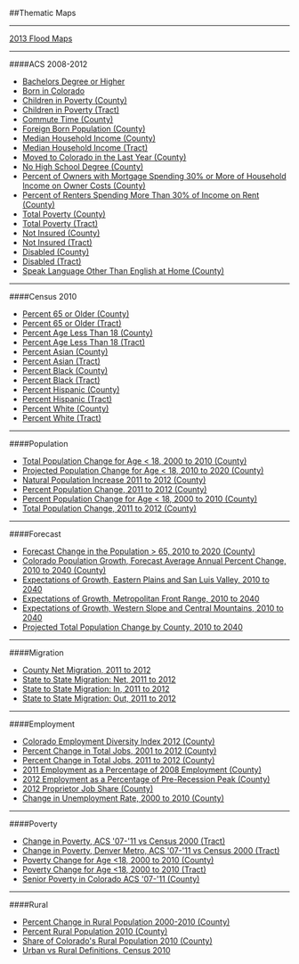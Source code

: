 ##Thematic Maps
- - -
[2013 Flood Maps]()
- - -
####ACS 2008-2012
- [Bachelors Degree or Higher](http://dola.colorado.gov/cms-base/sites/dola.colorado.gov.gis-cms/files/projects/thematic/ACS08_12/BachelorsDegreeOrHigher_County.png)
- [Born in Colorado](http://dola.colorado.gov/cms-base/sites/dola.colorado.gov.gis-cms/files/projects/thematic/ACS08_12/BornInColorado_County.png)
- [Children in Poverty (County)](http://dola.colorado.gov/cms-base/sites/dola.colorado.gov.gis-cms/files/projects/thematic/ACS08_12/ChildrenInPoverty_County.png)
- [Children in Poverty (Tract)](http://dola.colorado.gov/cms-base/sites/dola.colorado.gov.gis-cms/files/projects/thematic/ACS08_12/ChildrenInPoverty_Tract.png)
- [Commute Time (County)](http://dola.colorado.gov/cms-base/sites/dola.colorado.gov.gis-cms/files/projects/thematic/ACS08_12/TravelTime_County.png)
- [Foreign Born Population (County)](http://dola.colorado.gov/cms-base/sites/dola.colorado.gov.gis-cms/files/projects/thematic/ACS08_12/ForeignBornPopulation_County.png)
- [Median Household Income (County)](http://dola.colorado.gov/cms-base/sites/dola.colorado.gov.gis-cms/files/projects/thematic/ACS08_12/MedianHouseholdIncome_County.png)
- [Median Household Income (Tract)](http://dola.colorado.gov/cms-base/sites/dola.colorado.gov.gis-cms/files/projects/thematic/ACS08_12/MedianHouseholdIncome_Tract.png)
- [Moved to Colorado in the Last Year (County)](http://dola.colorado.gov/cms-base/sites/dola.colorado.gov.gis-cms/files/projects/thematic/ACS08_12/MovedToColoradoInLastYear_County.png)
- [No High School Degree (County)](http://dola.colorado.gov/cms-base/sites/dola.colorado.gov.gis-cms/files/projects/thematic/ACS08_12/NoHighSchoolDegree_County.png)
- [Percent of Owners with Mortgage Spending 30% or More of Household Income on Owner Costs (County)](http://dola.colorado.gov/cms-base/sites/dola.colorado.gov.gis-cms/files/projects/thematic/ACS08_12/OwnerCosts_County.png)
- [Percent of Renters Spending More Than 30% of Income on Rent (County)](http://dola.colorado.gov/cms-base/sites/dola.colorado.gov.gis-cms/files/projects/thematic/ACS08_12/RenterCosts_County.png)
- [Total Poverty (County)](http://dola.colorado.gov/cms-base/sites/dola.colorado.gov.gis-cms/files/projects/thematic/ACS08_12/TotalPopulationinPoverty_County.png)
- [Total Poverty (Tract)](http://dola.colorado.gov/cms-base/sites/dola.colorado.gov.gis-cms/files/projects/thematic/ACS08_12/TotalPopulationinPoverty_Tract.png)
- [Not Insured (County)](http://dola.colorado.gov/cms-base/sites/dola.colorado.gov.gis-cms/files/projects/thematic/ACS08_12/Insurance_County.png)
- [Not Insured (Tract)](http://dola.colorado.gov/cms-base/sites/dola.colorado.gov.gis-cms/files/projects/thematic/ACS08_12/Insurance_Tract.png)
- [Disabled (County)](http://dola.colorado.gov/cms-base/sites/dola.colorado.gov.gis-cms/files/projects/thematic/ACS08_12/Disabled_County.png)
- [Disabled (Tract)](http://dola.colorado.gov/cms-base/sites/dola.colorado.gov.gis-cms/files/projects/thematic/ACS08_12/Disabled_Tract.png)
- [Speak Language Other Than English at Home (County)](http://dola.colorado.gov/cms-base/sites/dola.colorado.gov.gis-cms/files/projects/thematic/ACS08_12/LanguageHome_County.png)
- - -
####Census 2010
- [Percent 65 or Older (County)](http://dola.colorado.gov/cms-base/sites/dola.colorado.gov.gis-cms/files/projects/thematic/Census%202010/Percent%2065%20or%20Older%20(County).pdf)
- [Percent 65 or Older (Tract)](http://dola.colorado.gov/cms-base/sites/dola.colorado.gov.gis-cms/files/projects/thematic/Census%202010/Percent%2065%20or%20Older%20(Tract).pdf)
- [Percent Age Less Than 18 (County)](http://dola.colorado.gov/cms-base/sites/dola.colorado.gov.gis-cms/files/projects/thematic/Census%202010/Percent%20Age%20Less%20Than%2018%20(County).pdf)
- [Percent Age Less Than 18 (Tract)](http://dola.colorado.gov/cms-base/sites/dola.colorado.gov.gis-cms/files/projects/thematic/Census%202010/Percent%20Age%20Less%20Than%2018%20(Tract).pdf)
- [Percent Asian (County)](http://dola.colorado.gov/cms-base/sites/dola.colorado.gov.gis-cms/files/projects/thematic/Census%202010/Percent%20Asian%20(County).pdf)
- [Percent Asian (Tract)](http://dola.colorado.gov/cms-base/sites/dola.colorado.gov.gis-cms/files/projects/thematic/Census%202010/Percent%20Asian%20(Tract).pdf)
- [Percent Black (County)](http://dola.colorado.gov/cms-base/sites/dola.colorado.gov.gis-cms/files/projects/thematic/Census%202010/Percent%20Black%20(County).pdf)
- [Percent Black (Tract)](http://dola.colorado.gov/cms-base/sites/dola.colorado.gov.gis-cms/files/projects/thematic/Census%202010/Percent%20Black%20(Tract).pdf)
- [Percent Hispanic (County)](http://dola.colorado.gov/cms-base/sites/dola.colorado.gov.gis-cms/files/projects/thematic/Census%202010/Percent%20Hispanic%20(County).pdf)
- [Percent Hispanic (Tract)](http://dola.colorado.gov/cms-base/sites/dola.colorado.gov.gis-cms/files/projects/thematic/Census%202010/Percent%20Hispanic%20(Tract).pdf)
- [Percent White (County)](http://dola.colorado.gov/cms-base/sites/dola.colorado.gov.gis-cms/files/projects/thematic/Census%202010/Percent%20White%20(County).pdf)
- [Percent White (Tract)](http://dola.colorado.gov/cms-base/sites/dola.colorado.gov.gis-cms/files/projects/thematic/Census%202010/Percent%20White%20(Tract).pdf)
- - -
####Population
- [Total Population Change for Age < 18, 2000 to 2010 (County)](http://dola.colorado.gov/cms-base/sites/dola.colorado.gov.gis-cms/files/projects/thematic/Population/Absolute2000to2010.png)
- [Projected Population Change for Age < 18, 2010 to 2020 (County)](http://dola.colorado.gov/cms-base/sites/dola.colorado.gov.gis-cms/files/projects/thematic/Population/Absolute2010to2020.png)
- [Natural Population Increase 2011 to 2012 (County)](http://dola.colorado.gov/cms-base/sites/dola.colorado.gov.gis-cms/files/projects/thematic/Population/NaturalIncrease2011_2012.png)
- [Percent Population Change, 2011 to 2012 (County)](http://dola.colorado.gov/cms-base/sites/dola.colorado.gov.gis-cms/files/projects/thematic/Population/PctChg11to12.png)
- [Percent Population Change for Age < 18, 2000 to 2010 (County)](http://dola.colorado.gov/cms-base/sites/dola.colorado.gov.gis-cms/files/projects/thematic/Population/Percent2000to2010.png)
- [Total Population Change, 2011 to 2012 (County)](http://dola.colorado.gov/cms-base/sites/dola.colorado.gov.gis-cms/files/projects/thematic/Population/TtlChg11to12.png)
- - -
####Forecast
- [Forecast Change in the Population > 65, 2010 to 2020 (County)](http://dola.colorado.gov/cms-base/sites/dola.colorado.gov.gis-cms/files/projects/thematic/Forecast/Chg65Plus1020.png)
- [Colorado Population Growth, Forecast Average Annual Percent Change, 2010 to 2040 (County)](http://dola.colorado.gov/cms-base/sites/dola.colorado.gov.gis-cms/files/projects/thematic/Forecast/Forecast.png)
- [Expectations of Growth, Eastern Plains and San Luis Valley, 2010 to 2040](http://dola.colorado.gov/cms-base/sites/dola.colorado.gov.gis-cms/files/projects/thematic/Forecast/EastPlnsSanLuis.png)
- [Expectations of Growth, Metropolitan Front Range, 2010 to 2040](http://dola.colorado.gov/cms-base/sites/dola.colorado.gov.gis-cms/files/projects/thematic/Forecast/FrontRange.png)
- [Expectations of Growth, Western Slope and Central Mountains, 2010 to 2040](http://dola.colorado.gov/cms-base/sites/dola.colorado.gov.gis-cms/files/projects/thematic/Forecast/WestCentrMtn.png)
- [Projected Total Population Change by County, 2010 to 2040](http://dola.colorado.gov/cms-base/sites/dola.colorado.gov.gis-cms/files/projects/thematic/Forecast/TotalPopChange2010_2040.pdf)
- - -
####Migration
- [County Net Migration, 2011 to 2012](http://dola.colorado.gov/cms-base/sites/dola.colorado.gov.gis-cms/files/projects/thematic/Migration/NetMigration2011_2012.png)
- [State to State Migration: Net, 2011 to 2012](http://dola.colorado.gov/cms-base/sites/dola.colorado.gov.gis-cms/files/projects/thematic/Migration/State2StateMigrationNet.png)
- [State to State Migration: In, 2011 to 2012](http://dola.colorado.gov/cms-base/sites/dola.colorado.gov.gis-cms/files/projects/thematic/Migration/State2StateMigrationIn.png)
- [State to State Migration: Out, 2011 to 2012](http://dola.colorado.gov/cms-base/sites/dola.colorado.gov.gis-cms/files/projects/thematic/Migration/State2StateMigrationOut.png)
- - -
####Employment
- [Colorado Employment Diversity Index 2012 (County)](http://dola.colorado.gov/cms-base/sites/dola.colorado.gov.gis-cms/files/projects/thematic/Employment/CEDI_2012.png)
- [Percent Change in Total Jobs, 2001 to 2012 (County)](http://dola.colorado.gov/cms-base/sites/dola.colorado.gov.gis-cms/files/projects/thematic/Employment/JobGrowth2001_2012.png)
- [Percent Change in Total Jobs, 2011 to 2012 (County)](http://dola.colorado.gov/cms-base/sites/dola.colorado.gov.gis-cms/files/projects/thematic/Employment/JobGrowth2011_2012.png)
- [2011 Employment as a Percentage of 2008 Employment (County)](http://dola.colorado.gov/cms-base/sites/dola.colorado.gov.gis-cms/files/projects/thematic/Employment/JobLoss.png)
- [2012 Employment as a Percentage of Pre-Recession Peak (County)](http://dola.colorado.gov/cms-base/sites/dola.colorado.gov.gis-cms/files/projects/thematic/Employment/OffPeakEmployment.png)
- [2012 Proprietor Job Share (County)](http://dola.colorado.gov/cms-base/sites/dola.colorado.gov.gis-cms/files/projects/thematic/Employment/PJobShare2012.png)
- [Change in Unemployment Rate, 2000 to 2010 (County)](http://dola.colorado.gov/cms-base/sites/dola.colorado.gov.gis-cms/files/projects/thematic/Employment/UnemploymentChange.png)
- - -
####Poverty
- [Change in Poverty, ACS '07-'11 vs Census 2000 (Tract)](http://dola.colorado.gov/cms-base/sites/dola.colorado.gov.gis-cms/files/projects/thematic/Poverty/ComparePoverty.png)
- [Change in Poverty, Denver Metro, ACS '07-'11 vs Census 2000 (Tract)](http://dola.colorado.gov/cms-base/sites/dola.colorado.gov.gis-cms/files/projects/thematic/Poverty/ComparePovertyMetro.png)
- [Poverty Change for Age &lt;18, 2000 to 2010 (County)](http://dola.colorado.gov/cms-base/sites/dola.colorado.gov.gis-cms/files/projects/thematic/Poverty/PovertyChgCounty2000to2010.png)
- [Poverty Change for Age &lt;18, 2000 to 2010 (Tract)](http://dola.colorado.gov/cms-base/sites/dola.colorado.gov.gis-cms/files/projects/thematic/Poverty/PovertyChgTract2000to2010.png)
- [Senior Poverty in Colorado ACS '07-'11 (County)](http://dola.colorado.gov/cms-base/sites/dola.colorado.gov.gis-cms/files/projects/thematic/Poverty/SeniorPoverty0711ACS.png)
- - -
####Rural
- [Percent Change in Rural Population 2000-2010 (County)](http://dola.colorado.gov/cms-base/sites/dola.colorado.gov.gis-cms/files/projects/thematic/Rural/PctChgRuralMap.png)
- [Percent Rural Population 2010 (County)](http://dola.colorado.gov/cms-base/sites/dola.colorado.gov.gis-cms/files/projects/thematic/Rural/PctRuralPopMap.png)
- [Share of Colorado's Rural Population 2010 (County)](http://dola.colorado.gov/cms-base/sites/dola.colorado.gov.gis-cms/files/projects/thematic/Rural/RuralSharePopMap.png)
- [Urban vs Rural Definitions, Census 2010](http://dola.colorado.gov/cms-base/sites/dola.colorado.gov.gis-cms/files/projects/thematic/Rural/UrbanRural.pdf)